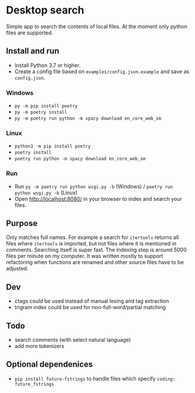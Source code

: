 # Desktop search

Simple app to search the contents of local files. At the moment only python files are supported.

## Install and run

- Install Python 3.7 or higher.
- Create a config file based on `examples/config.json.example` and save as `config.json`.

### Windows

- `py -m pip install poetry`
- `py -m poetry install`
- `py -m poetry run python -m spacy download en_core_web_sm`

### Linux

- `python3 -m pip install poetry`
- `poetry install`
- `poetry run python -m spacy download en_core_web_sm`

### Run
- Run `py -m poetry run python wsgi.py -b` (Windows) / `poetry run python wsgi.py -b` (Linux)
- Open <http://localhost:8080/> in your browser to index and search your files.

## Purpose

Only matches full names. For example a search for `itertools` returns all files where `itertools` is imported, but not files where it is mentioned in comments.
Searching itself is super fast. The indexing step is around 5000 files per minute on my computer. It was written mostly to support refactoring when functions are renamed and other source files have to be adjusted.

## Dev
- ctags could be used instead of manual lexing and tag extraction
- trigram index could be used for non-full-word/partial matching

## Todo
- search comments (with select natural language)
- add more tokenizers

## Optional dependenices
- `pip install future-fstrings` to handle files which specify `coding: future_fstrings`
